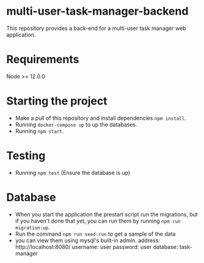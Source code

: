 # multi-user-task-manager-backend
This repository provides a back-end for a multi-user task manager web application.

# Requirements
Node >= 12.0.0

# Starting the project
* Make a pull of this repository and install dependencies `npm install`.
* Running `docker-compose up` to up the databases.
* Running `npm start`.


# Testing
* Running `npm test` (Ensure the database is up)


# Database
* When you start the application the prestart script run the migrations, but if you haven't done that yet, you can run them by running `npm run migration:up`.
* Run the command `npm run seed:run` to get a sample of the data
* you can view them using mysql's built-in admin.
   address: http://localhost:8080/
   username: user
   password: user
   database: task-manager
